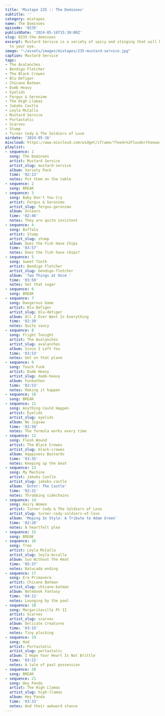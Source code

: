 ```yaml
---
title: 'Mixtape 235 :: The Dominoes'
subtitle: ''
category: mixtapes
name: The Dominoes
episode: '0235'
publishDate: '2024-05-16T15:30:00Z'
slug: 0235-the-dominoes
excerpt: Mustard Service is a variety of spicy and stinging that will bring a tear
  to your eye.
image: "~/assets/images/mixtapes/235-mustard-service.jpg"
caption: Mustard Service
tags:
- The Avalanches
- Bendigo Fletcher
- The Black Crowes
- Blu DeTiger
- Chicano Batman
- Dumb Heavy
- Eyelids
- Fergus & Geronimo
- The High Llamas
- Jakobs Castle
- Leyla McCalla
- Mustard Service
- Portastatic
- Scarves
- Stump
- Turner Cody & The Soldiers of Love
airdate: '2024-05-16'
mixcloud: https://www.mixcloud.com/widget/iframe/?feed=%2Flouderthanwar%2Fthe-mixtape-235-the-dominoes-2024-05-16%2F&hide_artwork=1&hide_cover=1
playlist:
- sequence: 1
  song: The Dominoes
  artist: Mustard Service
  artist_slug: mustard-service
  album: Variety Pack
  time: '02:13'
  notes: Put them on the table
- sequence: 2
  song: BREAK
- sequence: 3
  song: Baby Don't You Cry
  artist: Fergus & Geronimo
  artist_slug: fergus-geronimo
  album: Unlearn
  time: '02:46'
  notes: They are quite insistent
- sequence: 4
  song: Buffalo
  artist: Stump
  artist_slug: stump
  album: Does the Fish Have Chips
  time: '03:57'
  notes: Does the fish have chips?
- sequence: 5
  song: Sweet Tooth
  artist: Bendigo Fletcher
  artist_slug: bendigo-fletcher
  album: 'Two Things at Once '
  time: '03:59'
  notes: Get that sugar
- sequence: 6
  song: BREAK
- sequence: 7
  song: Dangerous Game
  artist: Blu DeTiger
  artist_slug: blu-detiger
  album: All I Ever Want Is Everything
  time: '02:39'
  notes: Quite saucy
- sequence: 8
  song: Flight Tonight
  artist: The Avalanches
  artist_slug: avalanches
  album: Since I Left You
  time: '03:53'
  notes: Get on that plane
- sequence: 9
  song: Touch Funk
  artist: Dumb Heavy
  artist_slug: dumb-heavy
  album: Funkathon
  time: '02:53'
  notes: Making it happen
- sequence: 10
  song: BREAK
- sequence: 11
  song: Anything Could Happen
  artist: Eyelids
  artist_slug: eyelids
  album: No Jigsaw
  time: '02:58'
  notes: The formula works every time
- sequence: 12
  song: Flesh Wound
  artist: The Black Crowes
  artist_slug: black-crowes
  album: Happiness Bastards
  time: '03:35'
  notes: Keeping up the beat
- sequence: 13
  song: My Machine
  artist: Jakobs Castle
  artist_slug: jakobs-castle
  album: 'Enter: The Castle'
  time: '02:31'
  notes: Throbbing sidechains
- sequence: 14
  song: Hairy Women
  artist: Turner Cody & The Soldiers of Love
  artist_slug: turner-cody-soldiers-of-love
  album: 'Moping In Style: A Tribute to Adam Green'
  time: '02:28'
  notes: A heartfelt plea
- sequence: 15
  song: BREAK
- sequence: 16
  song: Tree
  artist: Leyla McCalla
  artist_slug: leyla-mccalla
  album: Sun Without The Heat
  time: '05:37'
  notes: Batucada ending
- sequence: 17
  song: Era Primavera
  artist: Chicano Batman
  artist_slug: chicano-batman
  album: Notebook Fantasy
  time: '04:11'
  notes: Lounging by the pool
- sequence: 18
  song: Margaritaville Pt II
  artist: Scarves
  artist_slug: scarves
  album: Delicate Creatures
  time: '03:15'
  notes: Tiny plucking
- sequence: 19
  song: Had
  artist: Portastatic
  artist_slug: portastatic
  album: I Hope Your Heart Is Not Brittle
  time: '03:21'
  notes: A tale of past possession
- sequence: 20
  song: BREAK
- sequence: 21
  song: Hey Panda
  artist: The High Llamas
  artist_slug: high-llamas
  album: Hey Panda
  time: '03:33'
  notes: And their awkward stance
---
```


